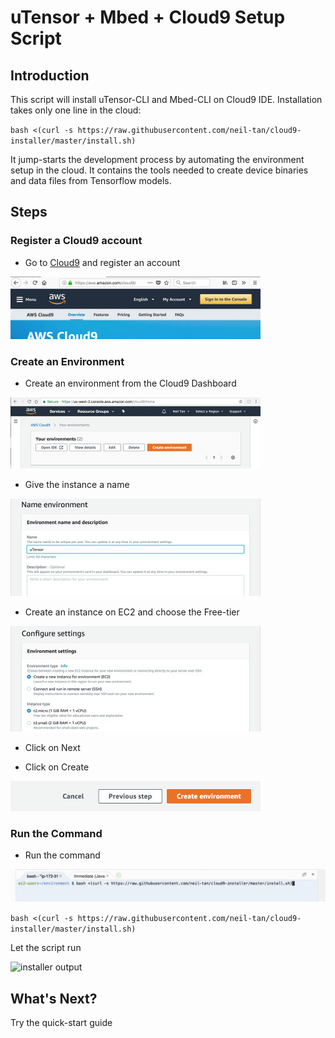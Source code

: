 # uTensor + Mbed + Cloud9 Setup Script

## Introduction

  This script will install uTensor-CLI and Mbed-CLI on Cloud9 IDE. Installation takes only one line in the cloud:

  `bash <(curl -s https://raw.githubusercontent.com/neil-tan/cloud9-installer/master/install.sh)`
  
  It jump-starts the development process by automating the environment setup in the cloud. It contains the tools needed to create device binaries and data files from Tensorflow models.


 
## Steps

### Register a Cloud9 account
- Go to [Cloud9](https://aws.amazon.com/cloud9/) and register  an account

![cloud9 register](docs/img/register.jpg)

### Create an Environment
- Create an environment from the Cloud9 Dashboard

![environment naming](docs/img/createEnv1.jpg)

- Give the instance a name

![environment naming](docs/img/nameEnv.jpg)

- Create an instance on EC2 and choose the Free-tier

![environment config](docs/img/envConfig.jpg)

- Click on Next

- Click on Create

![environment create](docs/img/createEnv2.jpg)

### Run the Command
- Run the command

![console](docs/img/console1.jpg)

`bash <(curl -s https://raw.githubusercontent.com/neil-tan/cloud9-installer/master/install.sh)`

Let the script run

![installer output](docs/img/console2.jpg)
  
## What's Next?
Try the quick-start guide
